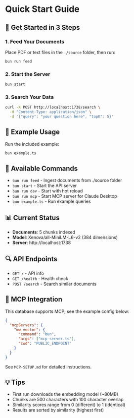 # Quick Start Guide

## 🚀 Get Started in 3 Steps

### 1. Feed Your Documents
Place PDF or text files in the `./source` folder, then run:
```bash
bun run feed
```

### 2. Start the Server
```bash
bun start
```

### 3. Search Your Data
```bash
curl -X POST http://localhost:1738/search \
  -H "Content-Type: application/json" \
  -d '{"query": "your question here", "topK": 5}'
```

## 📝 Example Usage

Run the included example:
```bash
bun example.ts
```

## 🔧 Available Commands

- `bun run feed` - Ingest documents from ./source folder
- `bun start` - Start the API server
- `bun run dev` - Start with hot reload
- `bun run mcp` - Start MCP server for Claude Desktop
- `bun example.ts` - Run example queries

## 📊 Current Status

- **Documents**: 5 chunks indexed
- **Model**: Xenova/all-MiniLM-L6-v2 (384 dimensions)
- **Server**: http://localhost:1738

## 🔍 API Endpoints

- `GET /` - API info
- `GET /health` - Health check
- `POST /search` - Search similar documents

## 🔌 MCP Integration

This database supports MCP; see the example config below:

```json
{
  "mcpServers": {
    "mw-vector": {
      "command": "bun",
      "args": ["mcp-server.ts"],
      "cwd": "PUBLIC_ENDPOINT"
    }
  }
}
```

See `MCP-SETUP.md` for detailed instructions.

## 💡 Tips

- First run downloads the embedding model (~80MB)
- Chunks are 500 characters with 100 character overlap
- Similarity scores range from 0 (different) to 1 (identical)
- Results are sorted by similarity (highest first)

